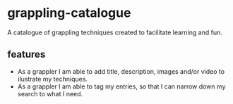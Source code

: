 # grappling-catalogue
A catalogue of grappling techniques created to facilitate learning and fun.

## features

- As a grappler I am able to add title, description, images and/or video to ilustrate my techniques.
- As a grappler I am able to tag my entries, so that I can narrow down my search to what I need.
